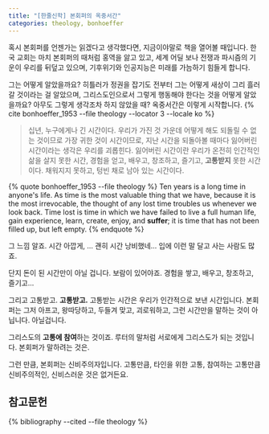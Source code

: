 ```yaml
---
title: "[한줄신학] 본회퍼의 옥중서간"
categories: theology, bonhoeffer
---
```


혹시 본회퍼를 언젠가는 읽겠다고 생각했다면, 지금이야말로 책을 열어볼 때입니다. 한국 교회는 마치 본회퍼의 때처럼 홍역을 앓고 있고, 세계 어딜 보나 전쟁과 파시즘의 기운이 우리를 뒤덮고 있으며, 기후위기와 인공지능은 미래를 가늠하기 힘들게 합니다.

그는 어떻게 알았을까요? 히틀러가 정권을 잡기도 전부터 그는 어떻게 새상이 그리 흘러갈 것이라는 걸 알았으며, 그리스도인으로서 그렇게 행동해야 한다는 것을 어떻게 알았을까요? 아무도 그렇게 생각조차 하지 않았을 때? 옥중서간은 이렇게 시작합니다. {% cite bonhoeffer_1953 --file theology --locator 3 --locale ko %}

> 십년, 누구에게나 긴 시간이다. 우리가 가진 것 가운데 어떻게 해도 되돌릴 수 없는 것이므로 가장 귀한 것이 시간이므로, 지난 시간을 되돌아볼 때마다 잃어버린 시간이라는 생각은 우리를 괴롭힌다. 잃어버린 시간이란 우리가 온전히 인간적인 삶을 살지 못한 시간, 경험을 얻고, 배우고, 창조하고, 즐기고, **고통받지** 못한 시간이다. 채워지지 못하고, 텅빈 채로 남아 있는 시간이다.

{% quote bonhoeffer_1953 --file theology %}
Ten years is a long time in anyone's life. As time is the most valuable thing that we have, because it is the most irrevocable, the thought of any lost time troubles us whenever we look back. Time lost is time in which we have failed to live a full human life, gain experience, learn, create, enjoy, and <b>suffer</b>; it is time that has not been filled up, but left empty.
{% endquote %}

그 느낌 알죠. 시간 아깝게, ... 괜히 시간 낭비했네... 입에 이런 말 달고 사는 사람도 많죠.

단지 돈이 된 시간만이 아닐 겁니다. 보람이 있어야죠. 경험을 쌓고, 배우고, 창조하고, 즐기고... 

그리고 고통받고. **고통받고.** 고통받는 시간은 우리가 인간적으로 보낸 시간입니다. 본회퍼는 그저 아프고, 왕따당하고, 두들겨 맞고, 괴로워하고, 그런 시간만을 말하는 것이 아닙니다. 아닐겁니다. 

그리스도의 **고통에 참여**하는 것이죠. 루터의 말처럼 서로에게 그리스도가 되는 것입니다. 본회퍼가 말하려는 것은.

그런 만큼, 본회퍼는 신비주의자입니다. 고통만큼, 타인을 위한 고통, 참여하는 고통만큼 신비주의적인, 신비스러운 것은 없거든요.

## 참고문헌

{% bibliography --cited --file theology %}